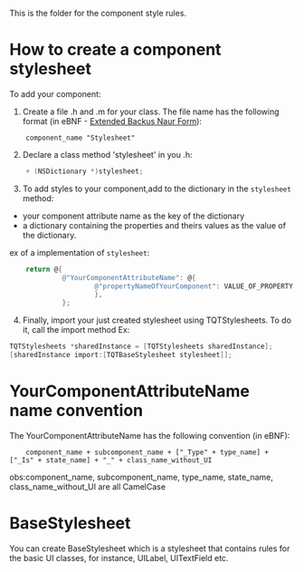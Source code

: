 This is the folder for the component style rules.

# How to create a component stylesheet

To add your component:
1. Create a file .h and .m for your class. The file name has the following format (in eBNF - [Extended Backus Naur Form](http://en.wikipedia.org/wiki/Extended_Backus%E2%80%93Naur_Form)):
```
    component_name "Stylesheet"
```
2. Declare a class method 'stylesheet' in you .h:
``` objective-c
    + (NSDictionary *)stylesheet;
```
3. To add styles to your component,add to the dictionary in the `stylesheet` method:
 - your component attribute name as the key of the dictionary
 - a dictionary containing the properties and theirs values as the value of the dictionary.

 ex of a implementation of `stylesheet`:
``` objective-c
    return @{
             @"YourComponentAttributeName": @{
                     @"propertyNameOfYourComponent": VALUE_OF_PROPERTY,
                     },
             };
```
4. Finally, import your just created stylesheet using TQTStylesheets. To do it, call the import method 
Ex:
``` objective-c
TQTStylesheets *sharedInstance = [TQTStylesheets sharedInstance];
[sharedInstance import:[TQTBaseStylesheet stylesheet]];
```

# YourComponentAttributeName name convention

The YourComponentAttributeName has the following convention (in eBNF):
```
    component_name + subcomponent_name + ["_Type" + type_name] + ["_Is" + state_name] + "_" + class_name_without_UI
```
obs:component_name, subcomponent_name, type_name, state_name, class_name_without_UI are all CamelCase

# BaseStylesheet

You can create BaseStylesheet which is a stylesheet that contains rules for the
basic UI classes, for instance, UILabel, UITextField etc.